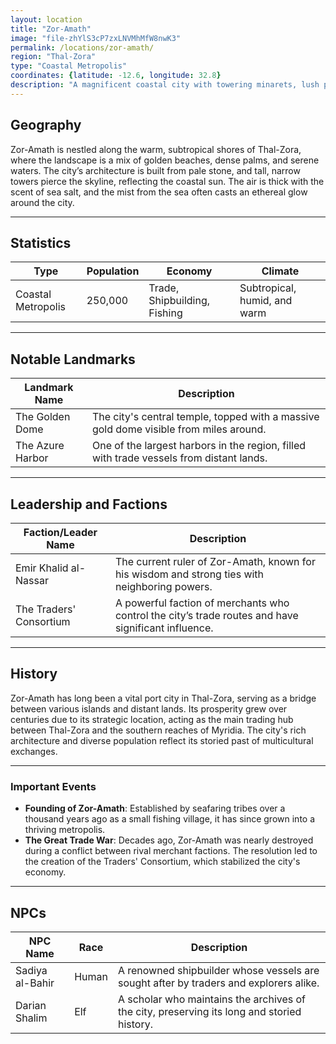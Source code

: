 ```yaml
---
layout: location
title: "Zor-Amath"
image: "file-zhYlS3cP7zxLNVMhMfW8nwK3"
permalink: /locations/zor-amath/
region: "Thal-Zora"
type: "Coastal Metropolis"
coordinates: {latitude: -12.6, longitude: 32.8}
description: "A magnificent coastal city with towering minarets, lush palm trees, and golden domes shimmering under a dim, misty sky."
---
```


## Geography

Zor-Amath is nestled along the warm, subtropical shores of Thal-Zora, where the landscape is a mix of golden beaches, dense palms, and serene waters. The city’s architecture is built from pale stone, and tall, narrow towers pierce the skyline, reflecting the coastal sun. The air is thick with the scent of sea salt, and the mist from the sea often casts an ethereal glow around the city.

---

## Statistics

| Type               | Population | Economy                       | Climate                      |
|--------------------|------------|-------------------------------|------------------------------|
| Coastal Metropolis  | 250,000    | Trade, Shipbuilding, Fishing   | Subtropical, humid, and warm  |

---

## Notable Landmarks

| Landmark Name         | Description                                                                                     |
|-----------------------|-------------------------------------------------------------------------------------------------|
| The Golden Dome       | The city's central temple, topped with a massive gold dome visible from miles around.            |
| The Azure Harbor      | One of the largest harbors in the region, filled with trade vessels from distant lands.          |

---

## Leadership and Factions

| Faction/Leader Name    | Description                                                                                     |
|------------------------|-------------------------------------------------------------------------------------------------|
| Emir Khalid al-Nassar   | The current ruler of Zor-Amath, known for his wisdom and strong ties with neighboring powers.    |
| The Traders' Consortium | A powerful faction of merchants who control the city’s trade routes and have significant influence.|

---

## History

Zor-Amath has long been a vital port city in Thal-Zora, serving as a bridge between various islands and distant lands. Its prosperity grew over centuries due to its strategic location, acting as the main trading hub between Thal-Zora and the southern reaches of Myridia. The city's rich architecture and diverse population reflect its storied past of multicultural exchanges.

---

### Important Events

- **Founding of Zor-Amath**: Established by seafaring tribes over a thousand years ago as a small fishing village, it has since grown into a thriving metropolis.
- **The Great Trade War**: Decades ago, Zor-Amath was nearly destroyed during a conflict between rival merchant factions. The resolution led to the creation of the Traders' Consortium, which stabilized the city's economy.

---

## NPCs

| NPC Name           | Race     | Description                                           |
|--------------------|----------|-------------------------------------------------------|
| Sadiya al-Bahir     | Human    | A renowned shipbuilder whose vessels are sought after by traders and explorers alike.    |
| Darian Shalim       | Elf      | A scholar who maintains the archives of the city, preserving its long and storied history.|
